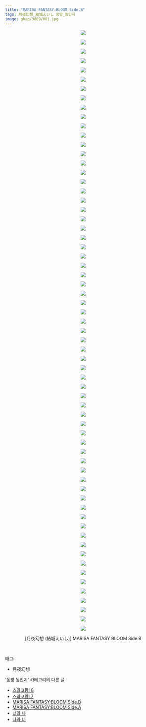 ```yaml
---
title: "MARISA FANTASY:BLOOM Side.B"
tags: 月夜幻想 結城えいし 동방_동인지
image: ghap/3869/001.jpg
---
```

<div class="article">
<p style="text-align: center; clear: none; float: none;"><img src="{{ site.nasurl }}/ghap/3869/001.jpg"/></p>
<p style="text-align: center; clear: none; float: none;"><img src="{{ site.nasurl }}/ghap/3869/002.jpg"/></p>
<p style="text-align: center; clear: none; float: none;"><img src="{{ site.nasurl }}/ghap/3869/003.jpg"/></p>
<p style="text-align: center; clear: none; float: none;"><img src="{{ site.nasurl }}/ghap/3869/004.jpg"/></p>
<p style="text-align: center; clear: none; float: none;"><img src="{{ site.nasurl }}/ghap/3869/005.jpg"/></p>
<p style="text-align: center; clear: none; float: none;"><img src="{{ site.nasurl }}/ghap/3869/006.jpg"/></p>
<p style="text-align: center; clear: none; float: none;"><img src="{{ site.nasurl }}/ghap/3869/007.jpg"/></p>
<p style="text-align: center; clear: none; float: none;"><img src="{{ site.nasurl }}/ghap/3869/008.jpg"/></p>
<p style="text-align: center; clear: none; float: none;"><img src="{{ site.nasurl }}/ghap/3869/009.jpg"/></p>
<p style="text-align: center; clear: none; float: none;"><img src="{{ site.nasurl }}/ghap/3869/010.jpg"/></p>
<p style="text-align: center; clear: none; float: none;"><img src="{{ site.nasurl }}/ghap/3869/011.jpg"/></p>
<p style="text-align: center; clear: none; float: none;"><img src="{{ site.nasurl }}/ghap/3869/012.jpg"/></p>
<p style="text-align: center; clear: none; float: none;"><img src="{{ site.nasurl }}/ghap/3869/013.jpg"/></p>
<p style="text-align: center; clear: none; float: none;"><img src="{{ site.nasurl }}/ghap/3869/014.jpg"/></p>
<p style="text-align: center; clear: none; float: none;"><img src="{{ site.nasurl }}/ghap/3869/015.jpg"/></p>
<p style="text-align: center; clear: none; float: none;"><img src="{{ site.nasurl }}/ghap/3869/016.jpg"/></p>
<p style="text-align: center; clear: none; float: none;"><img src="{{ site.nasurl }}/ghap/3869/017.jpg"/></p>
<p style="text-align: center; clear: none; float: none;"><img src="{{ site.nasurl }}/ghap/3869/018.jpg"/></p>
<p style="text-align: center; clear: none; float: none;"><img src="{{ site.nasurl }}/ghap/3869/019.jpg"/></p>
<p style="text-align: center; clear: none; float: none;"><img src="{{ site.nasurl }}/ghap/3869/020.jpg"/></p>
<p style="text-align: center; clear: none; float: none;"><img src="{{ site.nasurl }}/ghap/3869/021.jpg"/></p>
<p style="text-align: center; clear: none; float: none;"><img src="{{ site.nasurl }}/ghap/3869/022.jpg"/></p>
<p style="text-align: center; clear: none; float: none;"><img src="{{ site.nasurl }}/ghap/3869/023.jpg"/></p>
<p style="text-align: center; clear: none; float: none;"><img src="{{ site.nasurl }}/ghap/3869/024.jpg"/></p>
<p style="text-align: center; clear: none; float: none;"><img src="{{ site.nasurl }}/ghap/3869/025.jpg"/></p>
<p style="text-align: center; clear: none; float: none;"><img src="{{ site.nasurl }}/ghap/3869/026.jpg"/></p>
<p style="text-align: center; clear: none; float: none;"><img src="{{ site.nasurl }}/ghap/3869/027.jpg"/></p>
<p style="text-align: center; clear: none; float: none;"><img src="{{ site.nasurl }}/ghap/3869/028.jpg"/></p>
<p style="text-align: center; clear: none; float: none;"><img src="{{ site.nasurl }}/ghap/3869/029.jpg"/></p>
<p style="text-align: center; clear: none; float: none;"><img src="{{ site.nasurl }}/ghap/3869/030.jpg"/></p>
<p style="text-align: center; clear: none; float: none;"><img src="{{ site.nasurl }}/ghap/3869/031.jpg"/></p>
<p style="text-align: center; clear: none; float: none;"><img src="{{ site.nasurl }}/ghap/3869/032.jpg"/></p>
<p style="text-align: center; clear: none; float: none;"><img src="{{ site.nasurl }}/ghap/3869/033.jpg"/></p>
<p style="text-align: center; clear: none; float: none;"><img src="{{ site.nasurl }}/ghap/3869/034.jpg"/></p>
<p style="text-align: center; clear: none; float: none;"><img src="{{ site.nasurl }}/ghap/3869/035.jpg"/></p>
<p style="text-align: center; clear: none; float: none;"><img src="{{ site.nasurl }}/ghap/3869/036.jpg"/></p>
<p style="text-align: center; clear: none; float: none;"><img src="{{ site.nasurl }}/ghap/3869/037.jpg"/></p>
<p style="text-align: center; clear: none; float: none;"><img src="{{ site.nasurl }}/ghap/3869/038.jpg"/></p>
<p style="text-align: center; clear: none; float: none;"><img src="{{ site.nasurl }}/ghap/3869/039.jpg"/></p>
<p style="text-align: center; clear: none; float: none;"><img src="{{ site.nasurl }}/ghap/3869/040.jpg"/></p>
<p style="text-align: center; clear: none; float: none;"><img src="{{ site.nasurl }}/ghap/3869/041.jpg"/></p>
<p style="text-align: center; clear: none; float: none;"><img src="{{ site.nasurl }}/ghap/3869/042.jpg"/></p>
<p style="text-align: center; clear: none; float: none;"><img src="{{ site.nasurl }}/ghap/3869/043.jpg"/></p>
<p style="text-align: center; clear: none; float: none;"><img src="{{ site.nasurl }}/ghap/3869/044.jpg"/></p>
<p style="text-align: center; clear: none; float: none;"><img src="{{ site.nasurl }}/ghap/3869/045.jpg"/></p>
<p style="text-align: center; clear: none; float: none;"><img src="{{ site.nasurl }}/ghap/3869/046.jpg"/></p>
<p style="text-align: center; clear: none; float: none;"><img src="{{ site.nasurl }}/ghap/3869/047.jpg"/></p>
<p style="text-align: center; clear: none; float: none;"><img src="{{ site.nasurl }}/ghap/3869/048.jpg"/></p>
<p style="text-align: center; clear: none; float: none;"><img src="{{ site.nasurl }}/ghap/3869/049.jpg"/></p>
<p style="text-align: center; clear: none; float: none;"><img src="{{ site.nasurl }}/ghap/3869/050.jpg"/></p>
<p style="text-align: center; clear: none; float: none;"><img src="{{ site.nasurl }}/ghap/3869/051.jpg"/></p>
<p style="text-align: center; clear: none; float: none;"><img src="{{ site.nasurl }}/ghap/3869/052.jpg"/></p>
<p style="text-align: center; clear: none; float: none;"><img src="{{ site.nasurl }}/ghap/3869/053.jpg"/></p>
<p style="text-align: center; clear: none; float: none;"><img src="{{ site.nasurl }}/ghap/3869/054.jpg"/></p>
<p style="text-align: center; clear: none; float: none;"><img src="{{ site.nasurl }}/ghap/3869/055.jpg"/></p>
<p style="text-align: center; clear: none; float: none;"><img src="{{ site.nasurl }}/ghap/3869/056.jpg"/></p>
<p style="text-align: center; clear: none; float: none;"><img src="{{ site.nasurl }}/ghap/3869/057.jpg"/></p>
<p style="text-align: center; clear: none; float: none;"><img src="{{ site.nasurl }}/ghap/3869/058.jpg"/></p>
<p style="text-align: center; clear: none; float: none;"><img src="{{ site.nasurl }}/ghap/3869/059.jpg"/></p>
<p style="text-align: center; clear: none; float: none;"><img src="{{ site.nasurl }}/ghap/3869/060.jpg"/></p>
<p style="text-align: center; clear: none; float: none;"><img src="{{ site.nasurl }}/ghap/3869/061.jpg"/></p>
<p style="text-align: center; clear: none; float: none;"><img src="{{ site.nasurl }}/ghap/3869/062.jpg"/></p>
<p style="text-align: center; clear: none; float: none;"><img src="{{ site.nasurl }}/ghap/3869/063.jpg"/></p>
<p style="text-align: center; clear: none; float: none;"><img src="{{ site.nasurl }}/ghap/3869/064.jpg"/></p>
<p style="text-align: center; clear: none; float: none;"><img src="{{ site.nasurl }}/ghap/3869/065.jpg"/></p>
<p style="text-align: center; clear: none; float: none;">[月夜幻想 (結城えいし)] MARISA FANTASY BLOOM Side.B</p>
<p><br/></p>
</div><div class="tagTrail">
<p>태그: </p>
<ul>
<li>月夜幻想</li>
</ul>
</div><div class="another">
<p>'동방 동인지' 카테고리의 다른 글</p>
<ul>
<li><a href="/2017-10-19-ghap_3871">스와코랑! 8</a></li>
<li><a href="/2017-10-19-ghap_3870">스와코랑! 7</a></li>
<li><a href="/2017-10-18-ghap_3869">MARISA FANTASY:BLOOM Side.B</a></li>
<li><a href="/2017-10-18-ghap_3868">MARISA FANTASY:BLOOM Side.A</a></li>
<li><a href="/2017-10-17-ghap_3867">너와 나</a></li>
<li><a href="/2017-10-17-ghap_3866">나와 너</a></li>
</ul>
</div><div class="cb_module cb_fluid">
<div class="cb_wrt cb_profile">
</div><!-- commentList close -->
</div>